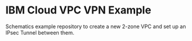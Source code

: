 # IBM Cloud VPC VPN Example
Schematics example repository to create a new 2-zone VPC and set up an IPsec Tunnel between them.
